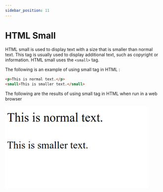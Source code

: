 ```yaml
---
sidebar_position: 11
---
```


# HTML Small

HTML small is used to display text with a size that is smaller than normal text. This tag is usually used to display additional text, such as copyright or information. HTML small uses the `<small>` tag.

The following is an example of using small tag in HTML :

```html title="index.html"
<p>This is normal text.</p>
<small>This is smaller text.</small>
```

The following are the results of using small tag in HTML when run in a web browser

![Docs Version Dropdown](./img/html-small/html-small.png)
